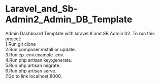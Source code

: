 # Laravel_and_Sb-Admin2_Admin_DB_Template
Admin Dashboard Template with laravel 8 and SB Admin 02.
To run this project:<br>
1.Run git clone <url><br>
2.Run composer install or update.<br>
3.Run cp .env.example .env.<br>
4.Run php artisan key:generate.<br>
5.Run php artisan migrate.<br>
6.Run php artisan serve.<br>
7.Go to link localhost:8000.<br>
